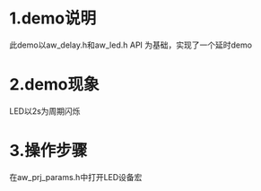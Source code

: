 # 1.demo说明

  此demo以aw_delay.h和aw_led.h API 为基础，实现了一个延时demo

# 2.demo现象

  LED以2s为周期闪烁

# 3.操作步骤

  在aw_prj_params.h中打开LED设备宏